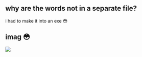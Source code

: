 ## why are the words not in a separate file?
i had to make it into an exe 😳




## imag 😳

![](https://cdn.discordapp.com/attachments/846446424706646066/939942941785473034/unknown.png)
